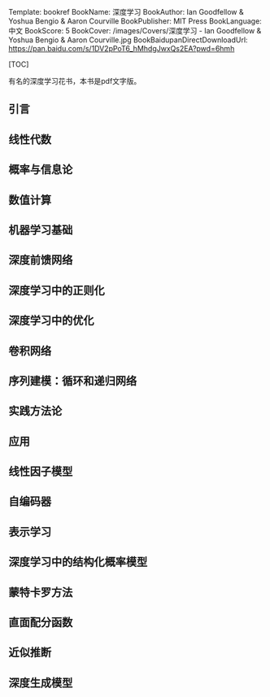 Template: bookref
BookName: 深度学习
BookAuthor: Ian Goodfellow & Yoshua Bengio & Aaron Courville
BookPublisher: MIT Press
BookLanguage: 中文
BookScore: 5
BookCover: /images/Covers/深度学习 - Ian Goodfellow & Yoshua Bengio & Aaron Courville.jpg
BookBaidupanDirectDownloadUrl: https://pan.baidu.com/s/1DV2pPoT6_hMhdgJwxQs2EA?pwd=6hmh



[TOC]

有名的深度学习花书，本书是pdf文字版。


## 引言

## 线性代数

## 概率与信息论

## 数值计算

## 机器学习基础

## 深度前馈网络

## 深度学习中的正则化

## 深度学习中的优化

## 卷积网络

## 序列建模：循环和递归网络

## 实践方法论

## 应用

## 线性因子模型

## 自编码器

## 表示学习

## 深度学习中的结构化概率模型

## 蒙特卡罗方法

## 直面配分函数

## 近似推断

## 深度生成模型